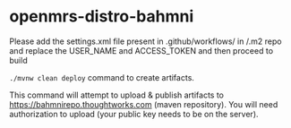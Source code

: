 openmrs-distro-bahmni
==================

Please add the settings.xml file present in .github/workflows/ in /.m2 repo and replace the USER_NAME and ACCESS_TOKEN and then proceed to build

`./mvnw clean deploy` command to create artifacts.

This command will attempt to upload & publish artifacts to https://bahmnirepo.thoughtworks.com (maven repository). You will need authorization to upload (your public key needs to be on the server). 
